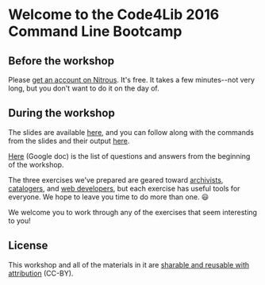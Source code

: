 # Welcome to the Code4Lib 2016 Command Line Bootcamp

## Before the workshop

Please [get an account on Nitrous](https://github.com/csheldonhess/c4l16-cli-workshop/blob/master/get_nitrous.md). It's free. It takes a few minutes--not very long, but you don't want to do it on the day of.

## During the workshop

The slides are available [here](http://bit.ly/c4l-cli-slides), and you can follow along with the commands from the slides and their output [here](https://github.com/csheldonhess/c4l16-cli-workshop/blob/master/command_line_basics.txt). 

[Here](https://docs.google.com/document/d/1V8T7kuOzOq6wY4T8tqNosE2YhbEPNgFEc585ED8-3Fk/edit?usp=sharing) (Google doc) is the list of questions and answers from the beginning of the workshop.

The three exercises we've prepared are geared toward [archivists](https://github.com/csheldonhess/c4l16-cli-workshop/tree/master/archiving-exercise/instructions.md), [catalogers](https://github.com/csheldonhess/c4l16-cli-workshop/tree/master/cataloging-exercise/instructions.md), and [web developers](https://github.com/csheldonhess/c4l16-cli-workshop/tree/master/webdev-exercise/instructions.md), but each exercise has useful tools for everyone. We hope to leave you time to do more than one. 😃 

We welcome you to work through any of the exercises that seem interesting to you!

## License

This workshop and all of the materials in it are [sharable and reusable with attribution](https://creativecommons.org/licenses/by/2.0/) (CC-BY). 

